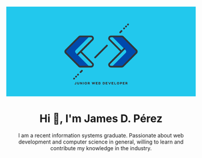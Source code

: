 ![](webDevbanner.png)

<h1 align="center"> Hi 👋, I'm James D. Pérez</h1>

<p align="center">I am a recent information systems graduate. Passionate about web development and computer science in general, willing to learn and contribute my knowledge in the industry.</p>

